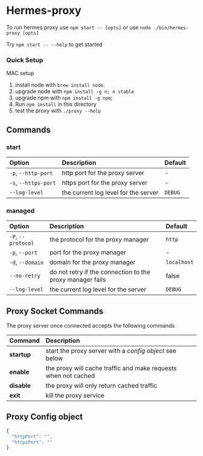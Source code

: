 # Hermes-proxy

To run hermes proxy use `npm start -- [opts]` or use `node ./bin/hermes-proxy [opts]`

Try `npm start -- --help` to get started

### Quick Setup

MAC setup

1. install node with `brew install node`.
2. upgrade node with `npm install -g n; n stable`
3. upgrade npm with `npm install -g npm`;
4. Run `npm install` in this directory
5. test the proxy with `./proxy --help`

## Commands

### start

| Option | Description | Default |
|:--|:--|:--|
| `-p`, `--http-port` | http port for the proxy server | - |
| `-s`, `--https-port` | https port for the proxy server | - |
| `--log-level` | the current log level for the server | `DEBUG` |

### managed

| Option | Description | Default |
|:--|:--|:--|
| `-P`, `--protocol` | the protocol for the proxy manager | `http` |
| `-p`, `--port` | port for the proxy manager | - |
| `-d`, `--domain` | domain for the proxy manager | `localhost` |
| `--no-retry` | do not retry if the connection to the proxy manager fails | false |
| `--log-level` | the current log level for the server | `DEBUG` |

## Proxy Socket Commands

The proxy server once connected accepts the following commands

| Command | Description |
|:--|:--|
| **startup** | start the proxy server with a *config object* see below |
| **enable** | the proxy will cache traffic and make requests when not cached |
| **disable** | the proxy will only return cached traffic |
| **exit** | kill the proxy service |

## Proxy Config object

```javascript
{
  "httpPort": "",
  "httpsPort": ""
}
```
